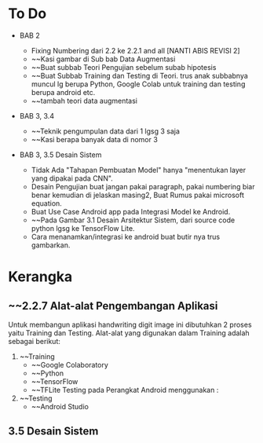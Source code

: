 # To Do
- BAB 2
	- Fixing Numbering dari 2.2 ke 2.2.1 and all [NANTI ABIS REVISI 2]
	- ~~Kasi gambar di Sub bab Data Augmentasi
	- ~~Buat subbab Teori Pengujian sebelum subab hipotesis
	- ~~Buat Subbab Training dan Testing di Teori. trus anak subbabnya muncul lg berupa Python, Google Colab untuk training dan testing berupa android etc. 
	- ~~tambah teori data augmentasi

- BAB 3, 3.4
	- ~~Teknik pengumpulan data dari 1 lgsg 3 saja
	- ~~Kasi berapa banyak data di nomor 3

- BAB 3, 3.5 Desain Sistem
	- Tidak Ada "Tahapan Pembuatan Model" hanya "menentukan layer yang dipakai pada CNN".
	- Desain Pengujian buat jangan pakai paragraph, pakai numbering biar benar kemudian di jelaskan masing2, Buat Rumus pakai microsoft equation.
	- Buat Use Case Android app pada Integrasi Model ke Android.
	- ~~Pada Gambar 3.1 Desain Arsitektur Sistem, dari source code python lgsg ke TensorFlow Lite.
	- Cara menanamkan/integrasi ke android buat butir nya trus gambarkan.



# Kerangka
## ~~2.2.7 Alat-alat Pengembangan Aplikasi
Untuk membangun aplikasi handwriting digit image ini dibutuhkan 2 proses yaitu Training dan Testing. Alat-alat yang digunakan dalam Training adalah sebagai berikut:
1. ~~Training
   - ~~Google Colaboratory
   - ~~Python
   - ~~TensorFlow
   - ~~TFLite
Testing pada Perangkat Android menggunakan :
1. ~~Testing
   - ~~Android Studio

## 3.5 Desain Sistem

